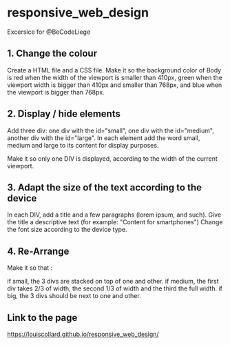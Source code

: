 # responsive_web_design
Excersice for @BeCodeLiege

## 1. Change the colour
Create a HTML file and a CSS file. Make it so the background color of Body is red when the width of the viewport is smaller than 410px, green when the viewport width is bigger than 410px and smaller than 768px, and blue when the viewport is bigger than 768px.

## 2. Display / hide elements
Add three div: one div with the id="small", one div with the id="medium", another div with the id="large". In each element add the word small, medium and large to its content for display purposes.

Make it so only one DIV is displayed, according to the width of the current viewport.

## 3. Adapt the size of the text according to the device
In each DIV, add a title and a few paragraphs (lorem ipsum, and such). Give the title a descriptive text (for example: "Content for smartphones") Change the font size according to the device type.

## 4. Re-Arrange
Make it so that :

if small, the 3 divs are stacked on top of one and other.
if medium, the first div takes 2/3 of width, the second 1/3 of width and the third the full width.
if big, the 3 divs should be next to one and other.

## Link to the page
https://louiscollard.github.io/responsive_web_design/
